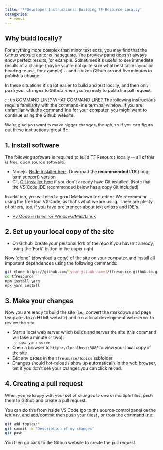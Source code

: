 ```yaml
---
title: '**Developer Instructions: Building TF-Resource Locally'
categories:
  - About
---
```


## Why build locally?

For anything more complex than minor text edits, you may find that the Github website editor is inadequate. The preview panel doesn't always show perfect results, for example. Sometimes it's useful to see immediate results of a change (maybe you're not quite sure what best table layout or heading to use, for example) -- and it takes Github around five minutes to publish a change.

In these situations it's a lot easier to build and test locally, and then only push your changes to Github when you're ready to publish a pull request.

::: tip COMMAND LINE? WHAT COMMAND LINE?
The following instructions require familiarity with the command-line terminal window. If you are unfamiliar with the command line for your computer, you might want to continue using the Github website.

We're glad you want to make bigger changes, though, so if you can figure out these instructions, great!!!
:::

## 1. Install software

The following software is required to build TF Resource locally -- all of this is free, open source software:

- Nodejs, [Node installer here](https://nodejs.org/en/). Download the **recommended LTS** (long-term support) version
- Git, [Git installer here](https://git-scm.com/downloads) if you don't already have Git installed. (Note that the VS Code IDE recommended below has a copy Git included)

In addition, you will need a good Markdown text editor. We recommend using the free tool VS Code, as that's what we are using. There are plenty of others, too, if you have preferences about text editors and IDE's.

- [VS Code installer for Windows/Mac/Linux](https://code.visualstudio.com/)

## 2. Set up your local copy of the site

- On Github, create your personal fork of the repo if you haven't already, using the 'Fork' button in the upper right

Now "clone" (download a copy) of the site on your computer, and install all important dependencies using the following commands:

```bash
git clone https://github.com/[your-github-name]/tfresource.github.io.git tfresource
cd tfresource
npm install yarn
npx yarn install
```

## 3. Make your changes

Now you are ready to build the site (i.e., convert the markdown and page templates to an HTML website) and run a local development web server to review the site.

- Start a local web server which builds and serves the site (this command will take a minute or two):
  - `npx yarn serve`
- Open a browser to `https://localhost:8080` to view your local copy of the site
- Edit any pages in the `tfresource/topics` subfolder
- Changes should hot-reload / show up automatically in the web browser, but if you don't see your changes you can click reload.

## 4. Creating a pull request

When you're happy with your set of changes to one or multiple files, push them to Github and create a pull request.

You can do this from inside VS Code (go to the source-control panel on the left nav, and add/commit then push your files) , or from the command line:

```bash
git add topics/*
git commit -m "Description of my changes"
git push
```

You then go back to the Github website to create the pull request.
